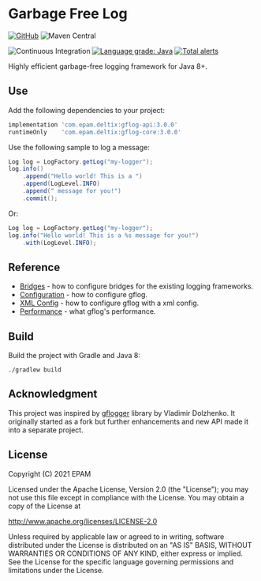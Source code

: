 # Garbage Free Log 

[![GitHub](https://img.shields.io/badge/License-Apache--2.0-blue)](https://github.com/epam/GFLog/blob/main/LICENSE)
![Maven Central](https://img.shields.io/maven-central/v/com.epam.deltix/gflog-api)

![Continuous Integration](https://github.com/epam/GFLog/workflows/Continuous%20Integration/badge.svg?branch=main)
[![Language grade: Java](https://img.shields.io/lgtm/grade/java/g/epam/GFLog.svg?logo=lgtm&logoWidth=18)](https://lgtm.com/projects/g/epam/GFLog/context:java)
[![Total alerts](https://img.shields.io/lgtm/alerts/g/epam/GFLog.svg?logo=lgtm&logoWidth=18)](https://lgtm.com/projects/g/epam/GFLog/alerts/)

Highly efficient garbage-free logging framework for Java 8+.

## Use

Add the following dependencies to your project:

```gradle
implementation 'com.epam.deltix:gflog-api:3.0.0'
runtimeOnly    'com.epam.deltix:gflog-core:3.0.0'
```

Use the following sample to log a message:

```java
Log log = LogFactory.getLog("my-logger");
log.info()
    .append("Hello world! This is a ")
    .append(LogLevel.INFO)
    .append(" message for you!")
    .commit();
```

Or:

```java
Log log = LogFactory.getLog("my-logger");
log.info("Hello world! This is a %s message for you!")
    .with(LogLevel.INFO);
```

## Reference

* [Bridges](https://github.com/epam/GFLog/wiki/Bridges)             - how to configure bridges for the existing logging frameworks.
* [Configuration](https://github.com/epam/GFLog/wiki/Configuration) - how to configure gflog.
* [XML Config](https://github.com/epam/gflog/wiki/XML-Config)       - how to configure gflog with a xml config.
* [Performance](https://github.com/epam/GFLog/wiki/Performance)     - what gflog's performance.

## Build

Build the project with Gradle and Java 8:
```
./gradlew build
```

## Acknowledgment
This project was inspired by [gflogger](https://github.com/vladimirdolzhenko/gflogger) library by Vladimir Dolzhenko. It originally started as a fork but further enhancements and new API made it into a separate project.

## License
 Copyright (C) 2021 EPAM

 Licensed under the Apache License, Version 2.0 (the "License");
 you may not use this file except in compliance with the License.
 You may obtain a copy of the License at
 
 http://www.apache.org/licenses/LICENSE-2.0
 
 Unless required by applicable law or agreed to in writing, software
 distributed under the License is distributed on an "AS IS" BASIS,
 WITHOUT WARRANTIES OR CONDITIONS OF ANY KIND, either express or implied.
 See the License for the specific language governing permissions and
 limitations under the License.

